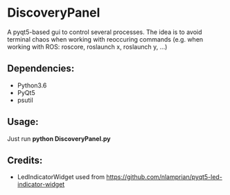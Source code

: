 # DiscoveryPanel

A pyqt5-based gui to control several processes. The idea is to avoid terminal chaos when working with reoccuring commands (e.g. when working with ROS: roscore, roslaunch x, roslaunch y, ...)

## Dependencies:
- Python3.6
- PyQt5
- psutil

## Usage:
Just run **python DiscoveryPanel.py**

## Credits:
- LedIndicatorWidget used from https://github.com/nlamprian/pyqt5-led-indicator-widget
